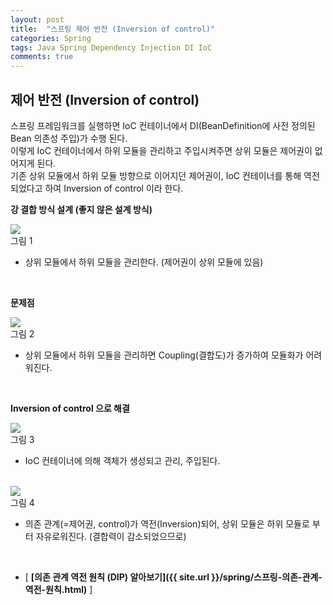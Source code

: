 ```yaml
---
layout: post
title:  "스프링 제어 반전 (Inversion of control)"
categories: Spring
tags: Java Spring Dependency Injection DI IoC
comments: true
---
```


## 제어 반전 (Inversion of control)

스프링 프레임워크를 실행하면 IoC 컨테이너에서 DI(BeanDefinition에 사전 정의된 Bean 의존성 주입)가 수행 된다.  
이렇게 IoC 컨테이너에서 하위 모듈을 관리하고 주입시켜주면 상위 모듈은 제어권이 없어지게 된다.  
기존 상위 모듈에서 하위 모듈 방향으로 이어지던 제어권이, IoC 컨테이너를 통해 역전 되었다고 하여 Inversion of control 이라 한다.  

**강 결합 방식 설계 (좋지 않은 설계 방식)**
<div class="nzzi-image-box">
  <img src="{{ site.url }}/assets/spring/ioc1.jpg"/>
  <div>그림 1</div>
</div>

- 상위 모듈에서 하위 모듈을 관리한다. (제어권이 상위 모듈에 있음)

<br/>

**문제점**
<div class="nzzi-image-box">
  <img src="{{ site.url }}/assets/spring/ioc2.jpg"/>
  <div>그림 2</div>
</div>

- 상위 모듈에서 하위 모듈을 관리하면 Coupling(결합도)가 증가하여 모듈화가 어려워진다.

<br/>

**Inversion of control 으로 해결**
<div class="nzzi-image-box">
  <img src="{{ site.url }}/assets/spring/ioc3.jpg"/>
  <div>그림 3</div>
</div>

- IoC 컨테이너에 의해 객체가 생성되고 관리, 주입된다.

<br/>

<div class="nzzi-image-box">
  <img src="{{ site.url }}/assets/spring/ioc4.jpg"/>
  <div>그림 4</div>
</div>

- 의존 관계(=제어권, control)가 역전(Inversion)되어, 상위 모듈은 하위 모듈로 부터 자유로워진다. (결합력이 감소되었으므로)  

<br/>

- [ **[의존 관계 역전 원칙 (DIP) 알아보기]({{ site.url }}/spring/스프링-의존-관계-역전-원칙.html)** ]

<br/>
<br/>
